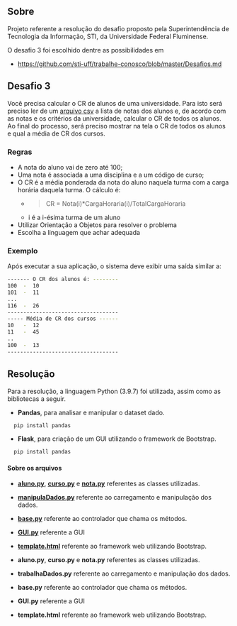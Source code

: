 ## Sobre
Projeto referente a resolução do desafio proposto pela Superintendência de Tecnologia da Informação, STI, da Universidade Federal Fluminense.

O desafio 3 foi escolhido dentre as possibilidades em
* https://github.com/sti-uff/trabalhe-conosco/blob/master/Desafios.md

## Desafio 3

Você precisa calcular o CR de alunos de uma universidade. Para isto será preciso ler de um [arquivo csv](dataset/notas.csv) a lista de notas dos alunos e, de acordo com as notas e os critérios da universidade, calcular o CR de todos os alunos. Ao final do processo, será preciso mostrar na tela o CR de todos os alunos e qual a média de CR dos cursos.

### Regras
* A nota do aluno vai de zero até 100;
* Uma nota é associada a uma disciplina e a um código de curso;
* O CR é a média ponderada da nota do aluno naquela turma com a carga horária daquela turma. O cálculo é:
  * > CR = Nota(i)*CargaHoraria(i)/TotalCargaHoraria 
  * i é a i-ésima turma de um aluno
* Utilizar Orientação a Objetos para resolver o problema
* Escolha a linguagem que achar adequada

### Exemplo
Após executar a sua aplicação, o sistema deve exibir uma saída similar a:

```bash
------- O CR dos alunos é: --------
100  -  10 
101  -  11
...
116  -  26
-----------------------------------
----- Média de CR dos cursos ------
10   -  12
11   -  45
..
100  -  13
-----------------------------------
```

## Resolução
Para a resolução, a linguagem Python (3.9.7) foi utilizada, assim como as bibliotecas a seguir.

* **Pandas**, para analisar e manipular o dataset dado.
```bash 
  pip install pandas
```
* **Flask**, para criação de um GUI utilizando o framework de Bootstrap.
```bash 
  pip install pandas
```

#### Sobre os arquivos

* **[aluno.py](classes/aluno.py)**, **[curso.py](classes/curso.py)** e **[nota.py](classes/nota.py)** referentes as classes utilizadas.

* **[manipulaDados.py](manipulaDados.py)** referente ao carregamento e manipulação dos dados.

* **[base.py](base.py)** referente ao controlador que chama os métodos.

* **[GUI.py](GUI.py)** referente a GUI

* **[template.html](templates/template.html)** referente ao framework web utilizando Bootstrap.

* **aluno.py**, **curso.py** e **nota.py** referentes as classes utilizadas.

* **trabalhaDados.py** referente ao carregamento e manipulação dos dados.

* **base.py** referente ao controlador que chama os métodos.

* **GUI.py** referente a GUI

* **template.html** referente ao framework web utilizando Bootstrap.